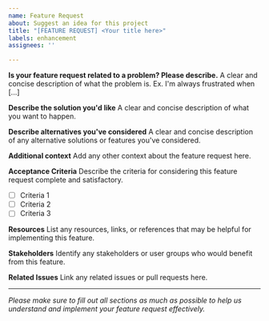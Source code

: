 ```yaml
---
name: Feature Request
about: Suggest an idea for this project
title: "[FEATURE REQUEST] <Your title here>"
labels: enhancement
assignees: ''

---
```


**Is your feature request related to a problem? Please describe.**
A clear and concise description of what the problem is. Ex. I'm always frustrated when [...]

**Describe the solution you'd like**
A clear and concise description of what you want to happen.

**Describe alternatives you've considered**
A clear and concise description of any alternative solutions or features you've considered.

**Additional context**
Add any other context about the feature request here.

**Acceptance Criteria**
Describe the criteria for considering this feature request complete and satisfactory.

- [ ] Criteria 1
- [ ] Criteria 2
- [ ] Criteria 3

**Resources**
List any resources, links, or references that may be helpful for implementing this feature.

**Stakeholders**
Identify any stakeholders or user groups who would benefit from this feature.

**Related Issues**
Link any related issues or pull requests here.

---

*Please make sure to fill out all sections as much as possible to help us understand and implement your feature request effectively.*
